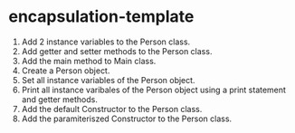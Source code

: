 # encapsulation-template

1. Add 2 instance variables to the Person class.
2. Add getter and setter methods to the Person class. 
3. Add the main method to Main class.  
4. Create a Person object.  
5. Set all instance variables of the Person object.
6. Print all instance varibales of the Person object using a print statement and getter methods.
7. Add the default Constructor to the Person class.
8. Add the paramiteriszed Constructor to the Person class.
